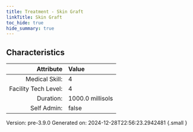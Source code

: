 ```yaml
---
title: Treatment - Skin Graft
linkTitle: Skin Graft
toc_hide: true
hide_summary: true
---
```


## Characteristics

| Attribute      | Value |
|--------:|:------|
|Medical Skill:|4|
|Facility Tech Level:|4|
|Duration:|1000.0 millisols|
|Self Admin:|false|

Version: pre-3.9.0 Generated on: 2024-12-28T22:56:23.2942481
{.small }